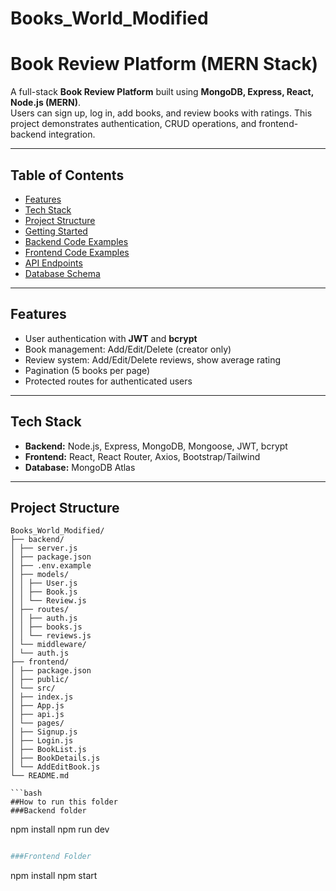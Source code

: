 # Books_World_Modified

# Book Review Platform (MERN Stack)

A full-stack **Book Review Platform** built using **MongoDB, Express, React, Node.js (MERN)**.  
Users can sign up, log in, add books, and review books with ratings. This project demonstrates authentication, CRUD operations, and frontend-backend integration.

---

## Table of Contents
- [Features](#features)
- [Tech Stack](#tech-stack)
- [Project Structure](#project-structure)
- [Getting Started](#getting-started)
- [Backend Code Examples](#backend-code-examples)
- [Frontend Code Examples](#frontend-code-examples)
- [API Endpoints](#api-endpoints)
- [Database Schema](#database-schema)

---

## Features
- User authentication with **JWT** and **bcrypt**
- Book management: Add/Edit/Delete (creator only)
- Review system: Add/Edit/Delete reviews, show average rating
- Pagination (5 books per page)
- Protected routes for authenticated users

---

## Tech Stack
- **Backend:** Node.js, Express, MongoDB, Mongoose, JWT, bcrypt
- **Frontend:** React, React Router, Axios, Bootstrap/Tailwind
- **Database:** MongoDB Atlas

---

## Project Structure
```
Books_World_Modified/
├── backend/
│ ├── server.js
│ ├── package.json
│ ├── .env.example
│ ├── models/
│ │ ├── User.js
│ │ ├── Book.js
│ │ └── Review.js
│ ├── routes/
│ │ ├── auth.js
│ │ ├── books.js
│ │ └── reviews.js
│ └── middleware/
│ └── auth.js
├── frontend/
│ ├── package.json
│ ├── public/
│ └── src/
│ ├── index.js
│ ├── App.js
│ ├── api.js
│ └── pages/
│ ├── Signup.js
│ ├── Login.js
│ ├── BookList.js
│ ├── BookDetails.js
│ └── AddEditBook.js
└── README.md

```bash
##How to run this folder
###Backend folder
```
npm install
npm run dev
```bash

###Frontend Folder

```
npm install 
npm start
```bash 

